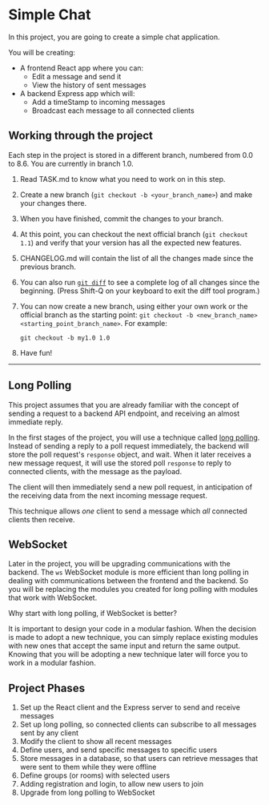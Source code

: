 # Simple Chat #

In this project, you are going to create a simple chat application. 

You will be creating:

* A frontend React app where you can:
  - Edit a message and send it
  - View the history of sent messages
* A backend Express app which will:
  - Add a timeStamp to incoming messages
  - Broadcast each message to all connected clients

## Working through the project
Each step in the project is stored in a different branch, numbered from 0.0 to 8.6. You are currently in branch 1.0.

1. Read TASK.md to know what you need to work on in this step.
2. Create a new branch (`git checkout -b <your_branch_name>`) and make your changes there.
3. When you have finished, commit the changes to your branch.
4. At this point, you can checkout the next official branch (`git checkout 1.1`) and verify that your version has all the expected new features.
5. CHANGELOG.md will contain the list of all the changes made since the previous branch.
6. You can also run [`git diff`](https://www.toolsqa.com/git/git-diff/) to see a complete log of all changes since the beginning. (Press Shift-Q on your keyboard to exit the diff tool program.)
7. You can now create a new branch, using either your own work or the official branch as the starting point: `git checkout -b <new_branch_name> <starting_point_branch_name>`. For example:

   ```
   git checkout -b my1.0 1.0
   ```

8. Have fun!
---

## Long Polling
This project assumes that you are already familiar with the concept of sending a request to a backend API endpoint, and receiving an almost immediate reply.

In the first stages of the project, you will use a technique called [long polling](https://levelup.gitconnected.com/understand-and-implement-long-polling-and-short-polling-in-node-js-94334d2233f3). Instead of sending a reply to a poll request immediately, the backend will store the poll request's `response` object, and wait. When it later receives a new message request, it will use the stored poll `response` to reply to connected clients, with the message as the payload. 

The client will then immediately send a new poll request, in anticipation of the receiving data from the next incoming message request.

This technique allows _one_ client to send a message which _all_ connected clients then receive.

## WebSocket
Later in the project, you will be upgrading communications with the backend. The `ws` WebSocket module is more efficient than long polling in dealing with communications between the frontend and the backend. So you will be replacing the modules you created for long polling with modules that work with WebSocket.

Why start with long polling, if WebSocket is better?

It is important to design your code in a modular fashion. When the decision is made to adopt a new technique, you can simply replace existing modules with new ones that accept the same input and return the same output. Knowing that you will be adopting a new technique later will force you to work in a modular fashion.

## Project Phases
1. Set up the React client and the Express server to send and receive messages
2. Set up long polling, so connected clients can subscribe to all messages sent by any client
3. Modify the client to show all recent messages
4. Define users, and send specific messages to specific users
5. Store messages in a database, so that users can retrieve messages that were sent to them while they were offline
6. Define groups (or rooms) with selected users
7. Adding registration and login, to allow new users to join
8. Upgrade from long polling to WebSocket